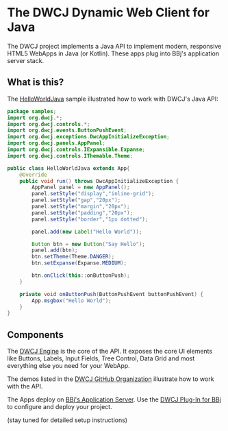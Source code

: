 # The DWCJ Dynamic Web Client for Java

The DWCJ project implements a Java API to implement modern, responsive HTML5 WebApps in Java (or Kotlin).
These apps plug into BBj's application server stack.

## What is this?

The [HelloWorldJava](https://github.com/DwcJava/HelloWorldJava) sample illustrated how to work
with DWCJ's Java API:

```java
package samples;
import org.dwcj.*;
import org.dwcj.controls.*;
import org.dwcj.events.ButtonPushEvent;
import org.dwcj.exceptions.DwcAppInitializeException;
import org.dwcj.panels.AppPanel;
import org.dwcj.controls.IExpansible.Expanse;
import org.dwcj.controls.IThemable.Theme;

public class HelloWorldJava extends App{
    @Override
    public void run() throws DwcAppInitializeException {
        AppPanel panel = new AppPanel();
        panel.setStyle("display","inline-grid");
        panel.setStyle("gap","20px");
        panel.setStyle("margin","20px");
        panel.setStyle("padding","20px");
        panel.setStyle("border","1px dotted");

        panel.add(new Label("Hello World"));

        Button btn = new Button("Say Hello");
        panel.add(btn);
        btn.setTheme(Theme.DANGER);
        btn.setExpanse(Expanse.MEDIUM);

        btn.onClick(this::onButtonPush);
    }

    private void onButtonPush(ButtonPushEvent buttonPushEvent) {
        App.msgbox("Hello World");
    }
}
```

## Components

The [DWCJ Engine](https://github.com/DwcJava/engine) is the core of the API. It exposes the core UI elements like Buttons, Labels,
Input Fields, Tree Control, Data Grid and most everything else you need for your WebApp.

The demos listed in the [DWCJ GitHub Organization](https://github.com/DwcJava) illustrate how to work with the API.

The Apps deploy on [BBj's Application Server](https://www.basis.cloud/download-product). 
Use the [DWCJ Plug-In for BBj](https://github.com/BBj-Plugins/DWCJ) to configure and deploy your project.

(stay tuned for detailed setup instructions)

